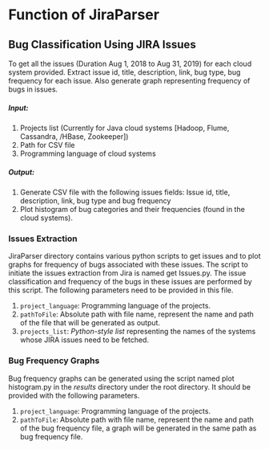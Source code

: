 # Function of JiraParser

## Bug Classification Using JIRA Issues

To get all the issues (Duration Aug 1, 2018 to Aug 31, 2019) for each cloud system provided.
Extract issue id, title, description, link, bug type, bug frequency for each issue. Also generate graph representing frequency of bugs in issues.

##### Input:
1.	Projects list (Currently for Java cloud systems [Hadoop, Flume, Cassandra, /HBase, Zookeeper])
2.	Path for CSV file
3.	Programming language of cloud systems

##### Output:
1.	Generate CSV file with the following issues fields:
	Issue id, title, description, link, bug type and bug frequency
2.	Plot histogram of bug categories and their frequencies (found in the cloud systems).

### Issues Extraction 

JiraParser directory contains various python scripts to get issues and to plot graphs for frequency
of bugs associated with these issues. The script to initiate the issues extraction from Jira is named
get Issues.py. The issue classification and frequency of the bugs in these issues are performed by
this script. The following parameters need to be provided in this file.

1. `project_language`: Programming language of the projects.
2. `pathToFile`: Absolute path with file name, represent the name and path of the file that will be generated
as output.
3. `projects_list`: *Python-style list* representing the names of the systems whose JIRA issues need to be fetched.


### Bug Frequency Graphs

Bug frequency graphs can be generated using the script named plot histogram.py in the *results*
directory under the root directory. It should be provided with the following parameters.

1. `project_language`: Programming language of the projects.
2. `pathToFile`: Absolute path with file name, represent the name and path of the bug frequency file, a graph
will be generated in the same path as bug frequency file.
